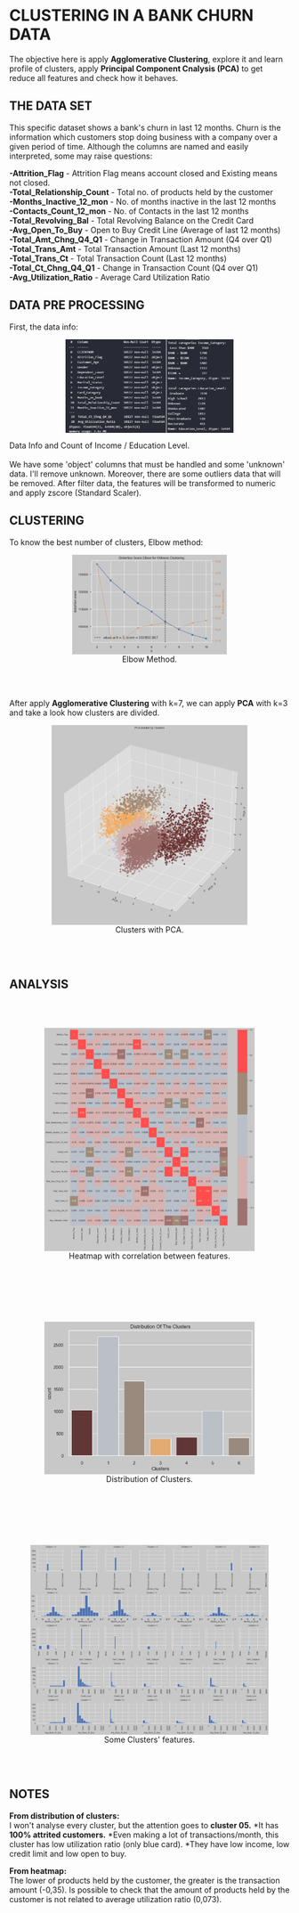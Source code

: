 # CLUSTERING IN A BANK CHURN DATA


The objective here is apply **Agglomerative Clustering**, explore it and learn profile of clusters, apply **Principal Component Cnalysis (PCA)** to get reduce all features and check how it behaves. 

## THE DATA SET
This specific dataset shows a bank's churn in last 12 months. Churn is the information which customers stop doing business with a company over a given period of time. Although the columns are named and easily interpreted, some may raise questions:

**-Attrition_Flag** - Attrition Flag means account closed and Existing means not closed.
<br />**-Total_Relationship_Count** - Total no. of products held by the customer
<br />**-Months_Inactive_12_mon** - No. of months inactive in the last 12 months
<br />**-Contacts_Count_12_mon** - No. of Contacts in the last 12 months
<br />**-Total_Revolving_Bal** - Total Revolving Balance on the Credit Card
<br />**-Avg_Open_To_Buy** - Open to Buy Credit Line (Average of last 12 months)
<br />**-Total_Amt_Chng_Q4_Q1** - Change in Transaction Amount (Q4 over Q1)
<br />**-Total_Trans_Amt** - Total Transaction Amount (Last 12 months)
<br />**-Total_Trans_Ct** - Total Transaction Count (Last 12 months)
<br />**-Total_Ct_Chng_Q4_Q1** - Change in Transaction Count (Q4 over Q1)
<br />**-Avg_Utilization_Ratio** - Average Card Utilization Ratio


## DATA PRE PROCESSING
First, the data info:

<p align="center">
<img src="./imgs/01.PNG" width=60% height=50% align="center">
</p>
Data Info and Count of Income / Education Level.
<br /><br />
We have some 'object' columns that must be handled and some 'unknown' data. I'll remove unknown. Moreover, there are some outliers data that will be removed. After filter data, the features will be transformed to numeric and apply zscore (Standard Scaler).


## CLUSTERING
To know the best number of clusters, Elbow method:
<p align="center">
<img src="./imgs/04.PNG" width=55% height=50% align="center">
  <br />Elbow Method.
</p>
<br /><br />

After apply **Agglomerative Clustering** with k=7, we can apply **PCA** with k=3 and take a look how clusters are divided.

<p align="center">
<img src="./imgs/05.PNG" width=70% height=40% align="center">
  <br />Clusters with PCA.
</p>
<br /><br />

## ANALYSIS

<br /><br />
<p align="center">
<img src="./imgs/03.PNG" width=75% height=55% align="center">
  <br />Heatmap with correlation between features.
</p>
<br /><br />


<br /><br />
<p align="center">
<img src="./imgs/06.PNG" width=75% height=55% align="center">
  <br />Distribution of Clusters.
</p>
<br /><br />

<br /><br />
<p align="center">
<img src="./imgs/07.PNG" width=85% height=60% align="center">
  <br />Some Clusters' features.
</p>
<br /><br />

## NOTES

**From distribution of clusters:**
<br />I won't analyse every cluster, but the attention goes to **cluster 05.**
*It has **100% attrited customers.**
*Even making a lot of transactions/month, this cluster has low utilization ratio (only blue card).
*They have low income, low credit limit and low open to buy.

**From heatmap:**
<br />The lower of products held by the customer, the greater is the transaction amount (-0,35). 
Is possible to check that the amount of products held by the customer is not related to average utilization ratio (0,073).

<br />